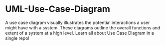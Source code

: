 # UML-Use-Case-Diagram
A use case diagram visually illustrates the potential interactions a user might have with a system. These diagrams outline the overall functions and extent of a system at a high level. Learn all about Use Case Diagram in a single repo!
